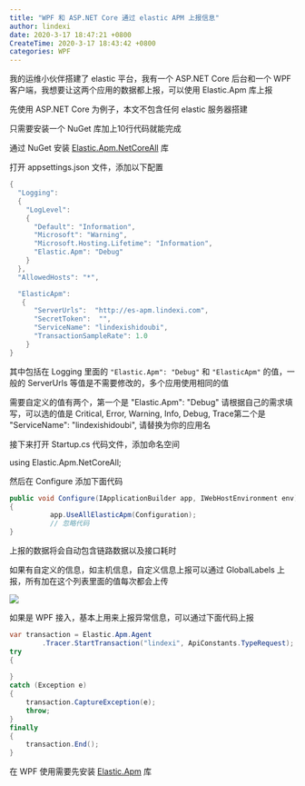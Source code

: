 ```yaml
---
title: "WPF 和 ASP.NET Core 通过 elastic APM 上报信息"
author: lindexi
date: 2020-3-17 18:47:21 +0800
CreateTime: 2020-3-17 18:43:42 +0800
categories: WPF
---
```


我的运维小伙伴搭建了 elastic 平台，我有一个 ASP.NET Core 后台和一个 WPF 客户端，我想要让这两个应用的数据都上报，可以使用 Elastic.Apm 库上报

<!--more-->


<!-- 发布 -->

先使用 ASP.NET Core 为例子，本文不包含任何 elastic 服务器搭建

只需要安装一个 NuGet 库加上10行代码就能完成

通过 NuGet 安装 [Elastic.Apm.NetCoreAll](https://www.nuget.org/packages/Elastic.Apm.NetCoreAll) 库

打开 appsettings.json 文件，添加以下配置

```csharp
{
  "Logging": 
  {
    "LogLevel": 
    {
      "Default": "Information",
      "Microsoft": "Warning",
      "Microsoft.Hosting.Lifetime": "Information",
      "Elastic.Apm": "Debug"
    }
  },
  "AllowedHosts": "*",

  "ElasticApm":
   {
      "ServerUrls":  "http://es-apm.lindexi.com",
      "SecretToken":  "",
      "ServiceName": "lindexishidoubi",
      "TransactionSampleRate": 1.0
    }
}

```

其中包括在 Logging 里面的 `"Elastic.Apm": "Debug"` 和 `"ElasticApm"` 的值，一般的 ServerUrls 等值是不需要修改的，多个应用使用相同的值

需要自定义的值有两个，第一个是 "Elastic.Apm": "Debug" 请根据自己的需求填写，可以选的值是 Critical, Error, Warning, Info, Debug, Trace第二个是 "ServiceName": "lindexishidoubi", 请替换为你的应用名

接下来打开 Startup.cs 代码文件，添加命名空间

using Elastic.Apm.NetCoreAll;

然后在 Configure 添加下面代码


```csharp
public void Configure(IApplicationBuilder app, IWebHostEnvironment env)
{
          app.UseAllElasticApm(Configuration);
          // 忽略代码
}
```

上报的数据将会自动包含链路数据以及接口耗时

如果有自定义的信息，如主机信息，自定义信息上报可以通过 GlobalLabels 上报，所有加在这个列表里面的值每次都会上传

<!-- ![](image/WPF 和 ASP.NET Core 通过 elastic APM 上报信息/WPF 和 ASP.NET Core 通过 elastic APM 上报信息0.png) -->

![](http://image.acmx.xyz/lindexi%2F2020317184415908.jpg)

如果是 WPF 接入，基本上用来上报异常信息，可以通过下面代码上报

```csharp
var transaction = Elastic.Apm.Agent
        .Tracer.StartTransaction("lindexi", ApiConstants.TypeRequest);
try
{
    
}
catch (Exception e)
{
    transaction.CaptureException(e);
    throw;
}
finally
{
    transaction.End();
}
```

在 WPF 使用需要先安装 [Elastic.Apm](https://www.nuget.org/packages/Elastic.Apm) 库

